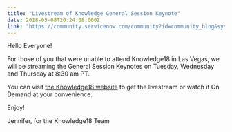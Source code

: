 ```yaml
---
title: "Livestream of Knowledge General Session Keynote"
date: 2018-05-08T20:24:08.000Z
link: "https://community.servicenow.com/community?id=community_blog&sys_id=f1aed1c8db825f405322f4621f961994"
---
```

<p>Hello Everyone!</p>
<p>For those of you that were unable to attend Knowledge18 in Las Vegas, we will be streaming the General Session Keynotes on Tuesday, Wednesday and Thursday at 8:30 am PT.</p>
<p>You can visit <a href="https://knowledge.servicenow.com/" rel="nofollow">the Knowledge18 website</a> to get the livestream or watch it On Demand at your convenience.</p>
<p>Enjoy!</p>
<p>Jennifer, for the Knowledge18 Team</p>